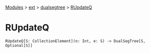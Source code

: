 [Modules](../../index.md) > [ext](../index.md) > [dualsegtree](./index.md) > [RUpdateQ]()

# RUpdateQ

```
RUpdateQ[S: CollectionElement](n: Int, e: S) -> DualSegTree[S, Optional[S]]
```
